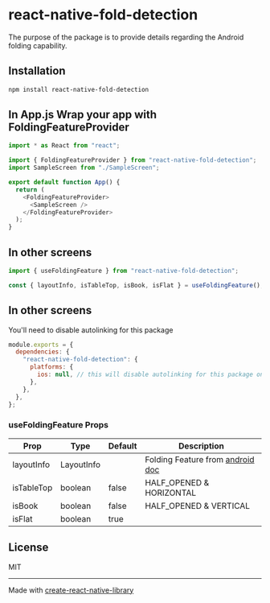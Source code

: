 # react-native-fold-detection

The purpose of the package is to provide details regarding the Android folding capability.

## Installation

```sh
npm install react-native-fold-detection
```

## In App.js Wrap your app with FoldingFeatureProvider

```js
import * as React from "react";

import { FoldingFeatureProvider } from "react-native-fold-detection";
import SampleScreen from "./SampleScreen";

export default function App() {
  return (
    <FoldingFeatureProvider>
      <SampleScreen />
    </FoldingFeatureProvider>
  );
}
```

## In other screens

```js
import { useFoldingFeature } from "react-native-fold-detection";

const { layoutInfo, isTableTop, isBook, isFlat } = useFoldingFeature();
```

## In other screens

You'll need to disable autolinking for this package

```js
module.exports = {
  dependencies: {
    "react-native-fold-detection": {
      platforms: {
        ios: null, // this will disable autolinking for this package on iOS
      },
    },
  },
};
```

### useFoldingFeature Props

| Prop       | Type       | Default | Description                                                                                                              |
| ---------- | ---------- | ------- | ------------------------------------------------------------------------------------------------------------------------ |
| layoutInfo | LayoutInfo |         | Folding Feature from [android doc](https://developer.android.com/reference/kotlin/androidx/window/layout/FoldingFeature) |
| isTableTop | boolean    | false   | HALF_OPENED & HORIZONTAL                                                                                                 |
| isBook     | boolean    | false   | HALF_OPENED & VERTICAL                                                                                                   |
| isFlat     | boolean    | true    |                                                                                                                          |

## License

MIT

---

Made with [create-react-native-library](https://github.com/callstack/react-native-builder-bob)
